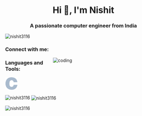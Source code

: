 

<h1 align="center">Hi 👋, I'm Nishit</h1>
<h3 align="center">A passionate computer engineer from India</h3>

<p align="left"> <img src="https://komarev.com/ghpvc/?username=nishit3116&label=Profile%20views&color=0e75b6&style=flat" alt="nishit3116" /> </p>

<h3 align="left">Connect with me:</h3>
<img align="right" alt="coding"width="350"src="https://camo.githubusercontent.com/a4c584bce1c41271485d28f92aaf9f581b3c88b68ca723b6edfd58b4ba988c2b/68747470733a2f2f63646e2e6472696262626c652e636f6d2f75736572732f313138373833362f73637265656e73686f74732f363533393432392f70726f6772616d65722e676966">
<p align="left">
</p>

<h3 align="left">Languages and Tools:</h3>
<p align="left"> <a href="https://www.cprogramming.com/" target="_blank" rel="noreferrer"> <img src="https://raw.githubusercontent.com/devicons/devicon/master/icons/c/c-original.svg" alt="c" width="40" height="40"/> </a> </p>

<p><img align="left" src="https://github-readme-stats.vercel.app/api/top-langs?username=nishit3116&show_icons=true&locale=en&layout=compact" alt="nishit3116" /></p>

<p>&nbsp;<img align="center" src="https://github-readme-stats.vercel.app/api?username=nishit3116&show_icons=true&locale=en" alt="nishit3116" /></p>

<p><img align="center" src="https://github-readme-streak-stats.herokuapp.com/?user=nishit3116&" alt="nishit3116" /></p>
